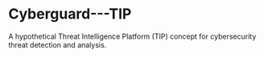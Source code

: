 # Cyberguard---TIP
A hypothetical Threat Intelligence Platform (TIP) concept for cybersecurity threat detection and analysis.
